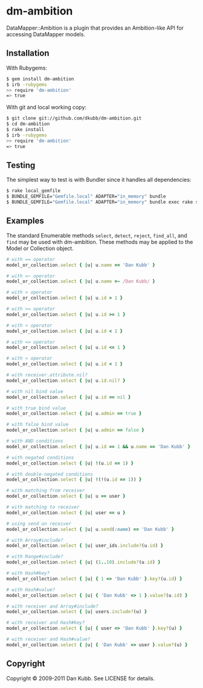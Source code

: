 # dm-ambition

DataMapper::Ambition is a plugin that provides an Ambition-like API for
accessing DataMapper models.

## Installation

With Rubygems:

```bash
$ gem install dm-ambition
$ irb -rubygems
>> require 'dm-ambition'
=> true
```

With git and local working copy:

```bash
$ git clone git://github.com/dkubb/dm-ambition.git
$ cd dm-ambition
$ rake install
$ irb -rubygems
>> require 'dm-ambition'
=> true
```

## Testing

The simplest way to test is with Bundler since it handles all dependencies:

```bash
$ rake local_gemfile
$ BUNDLE_GEMFILE="Gemfile.local" ADAPTER="in_memory" bundle
$ BUNDLE_GEMFILE="Gemfile.local" ADAPTER="in_memory" bundle exec rake spec
```

## Examples

The standard Enumerable methods `select`, `detect`, `reject`, `find_all`, and
`find` may be used with dm-ambition. These methods may be applied to the Model
or Collection object.

```ruby
# with == operator
model_or_collection.select { |u| u.name == 'Dan Kubb' }

# with =~ operator
model_or_collection.select { |u| u.name =~ /Dan Kubb/ }

# with > operator
model_or_collection.select { |u| u.id > 1 }

# with >= operator
model_or_collection.select { |u| u.id >= 1 }

# with < operator
model_or_collection.select { |u| u.id < 1 }

# with <= operator
model_or_collection.select { |u| u.id <= 1 }

# with < operator
model_or_collection.select { |u| u.id < 1 }

# with receiver.attribute.nil?
model_or_collection.select { |u| u.id.nil? }

# with nil bind value
model_or_collection.select { |u| u.id == nil }

# with true bind value
model_or_collection.select { |u| u.admin == true }

# with false bind value
model_or_collection.select { |u| u.admin == false }

# with AND conditions
model_or_collection.select { |u| u.id == 1 && u.name == 'Dan Kubb' }

# with negated conditions
model_or_collection.select { |u| !(u.id == 1) }

# with double-negated conditions
model_or_collection.select { |u| !(!(u.id == 1)) }

# with matching from receiver
model_or_collection.select { |u| u == user }

# with matching to receiver
model_or_collection.select { |u| user == u }

# using send on receiver
model_or_collection.select { |u| u.send(:name) == 'Dan Kubb' }

# with Array#include?
model_or_collection.select { |u| user_ids.include?(u.id) }

# with Range#include?
model_or_collection.select { |u| (1..10).include?(u.id) }

# with Hash#key?
model_or_collection.select { |u| { 1 => 'Dan Kubb' }.key?(u.id) }

# with Hash#value?
model_or_collection.select { |u| { 'Dan Kubb' => 1 }.value?(u.id) }

# with receiver and Array#include?
model_or_collection.select { |u| users.include?(u) }

# with receiver and Hash#key?
model_or_collection.select { |u| { user => 'Dan Kubb' }.key?(u) }

# with receiver and Hash#value?
model_or_collection.select { |u| { 'Dan Kubb' => user }.value?(u) }
```

## Copyright

Copyright &copy; 2009-2011 Dan Kubb. See LICENSE for details.
